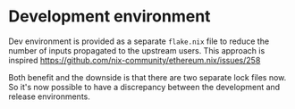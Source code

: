 # Development environment

Dev environment is provided as a separate `flake.nix` file to reduce the number of inputs propagated to the upstream users.
This approach is inspired https://github.com/nix-community/ethereum.nix/issues/258

Both benefit and the downside is that there are two separate lock files now. So it's now possible to have a discrepancy between the development and release environments.
